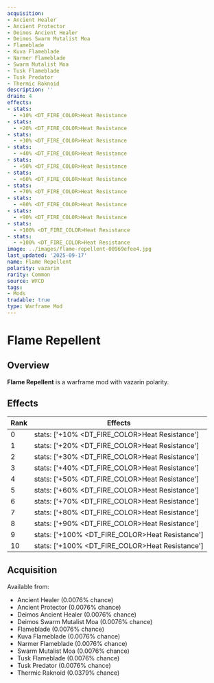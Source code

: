 ```yaml
---
acquisition:
- Ancient Healer
- Ancient Protector
- Deimos Ancient Healer
- Deimos Swarm Mutalist Moa
- Flameblade
- Kuva Flameblade
- Narmer Flameblade
- Swarm Mutalist Moa
- Tusk Flameblade
- Tusk Predator
- Thermic Raknoid
description: ''
drain: 4
effects:
- stats:
  - +10% <DT_FIRE_COLOR>Heat Resistance
- stats:
  - +20% <DT_FIRE_COLOR>Heat Resistance
- stats:
  - +30% <DT_FIRE_COLOR>Heat Resistance
- stats:
  - +40% <DT_FIRE_COLOR>Heat Resistance
- stats:
  - +50% <DT_FIRE_COLOR>Heat Resistance
- stats:
  - +60% <DT_FIRE_COLOR>Heat Resistance
- stats:
  - +70% <DT_FIRE_COLOR>Heat Resistance
- stats:
  - +80% <DT_FIRE_COLOR>Heat Resistance
- stats:
  - +90% <DT_FIRE_COLOR>Heat Resistance
- stats:
  - +100% <DT_FIRE_COLOR>Heat Resistance
- stats:
  - +100% <DT_FIRE_COLOR>Heat Resistance
image: ../images/flame-repellent-00969efee4.jpg
last_updated: '2025-09-17'
name: Flame Repellent
polarity: vazarin
rarity: Common
source: WFCD
tags:
- Mods
tradable: true
type: Warframe Mod
---
```


# Flame Repellent

## Overview

**Flame Repellent** is a warframe mod with vazarin polarity.

## Effects

| Rank | Effects |
|------|----------|
| 0 | stats: ['+10% <DT_FIRE_COLOR>Heat Resistance'] |
| 1 | stats: ['+20% <DT_FIRE_COLOR>Heat Resistance'] |
| 2 | stats: ['+30% <DT_FIRE_COLOR>Heat Resistance'] |
| 3 | stats: ['+40% <DT_FIRE_COLOR>Heat Resistance'] |
| 4 | stats: ['+50% <DT_FIRE_COLOR>Heat Resistance'] |
| 5 | stats: ['+60% <DT_FIRE_COLOR>Heat Resistance'] |
| 6 | stats: ['+70% <DT_FIRE_COLOR>Heat Resistance'] |
| 7 | stats: ['+80% <DT_FIRE_COLOR>Heat Resistance'] |
| 8 | stats: ['+90% <DT_FIRE_COLOR>Heat Resistance'] |
| 9 | stats: ['+100% <DT_FIRE_COLOR>Heat Resistance'] |
| 10 | stats: ['+100% <DT_FIRE_COLOR>Heat Resistance'] |

## Acquisition

Available from:
- Ancient Healer (0.0076% chance)
- Ancient Protector (0.0076% chance)
- Deimos Ancient Healer (0.0076% chance)
- Deimos Swarm Mutalist Moa (0.0076% chance)
- Flameblade (0.0076% chance)
- Kuva Flameblade (0.0076% chance)
- Narmer Flameblade (0.0076% chance)
- Swarm Mutalist Moa (0.0076% chance)
- Tusk Flameblade (0.0076% chance)
- Tusk Predator (0.0076% chance)
- Thermic Raknoid (0.0379% chance)

